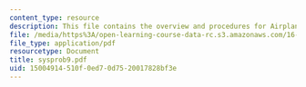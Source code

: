 ```yaml
---
content_type: resource
description: This file contains the overview and procedures for Airplane Construction.
file: /media/https%3A/open-learning-course-data-rc.s3.amazonaws.com/16-01-unified-engineering-i-ii-iii-iv-fall-2005-spring-2006/15004914510f0ed70d7520017828bf3e_sysprob9.pdf
file_type: application/pdf
resourcetype: Document
title: sysprob9.pdf
uid: 15004914-510f-0ed7-0d75-20017828bf3e
---
```

